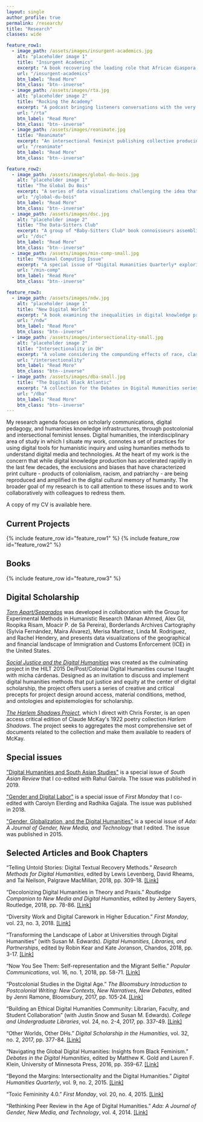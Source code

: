 ```yaml
---
layout: single
author_profile: true
permalink: /research/
title: "Research"
classes: wide

feature_row1:
  - image_path: /assets/images/insurgent-academics.jpg
    alt: "placeholder image 1"
    title: "Insurgent Academics"
    excerpt: "A book recovering the leading role that African diaspora, Latinx, indigenous, Asian American, and postcolonial scholars played in the rise of public humanities"
    url: "/insurgent-academics"
    btn_label: "Read More"
    btn_class: "btn--inverse"
  - image_path: /assets/images/rta.jpg
    alt: "placeholder image 2"
    title: "Rocking the Academy"
    excerpt: "A podcast bringing listeners conversations with the very best truth tellers who are formulating a new vision for the future of higher education"
    url: "/rta"
    btn_label: "Read More"
    btn_class: "btn--inverse"
  - image_path: /assets/images/reanimate.jpg
    title: "Reanimate"
    excerpt: "An intersectional feminist publishing collective producing digital editions of little-known writing by women in media industries"
    url: "/reanimate"
    btn_label: "Read More"
    btn_class: "btn--inverse"

feature_row2:
  - image_path: /assets/images/global-du-bois.jpg
    alt: "placeholder image 1"
    title: "The Global Du Bois"
    excerpt: "A series of data visualizations challenging the idea that W.E.B. Du Bois's investment in decolonization is a later development in his intellectual trajectory"
    url: "/global-du-bois"
    btn_label: "Read More"
    btn_class: "btn--inverse"
  - image_path: /assets/images/dsc.jpg
    alt: "placeholder image 2"
    title: "The Data-Sitters Club"
    excerpt: "A group of *Baby-Sitters Club* book connoisseurs assembling a comprehensive, colloquial guide to computational textual analysis"
    url: "/dsc"
    btn_label: "Read More"
    btn_class: "btn--inverse"
  - image_path: /assets/images/min-comp-small.jpg
    title: "Minimal Computing Issue"
    excerpt: "A special issue of *Digital Humanities Quarterly* exploring the promises and limitations of minimal computing in digital humanities"
    url: "/min-comp"
    btn_label: "Read More"
    btn_class: "btn--inverse"

feature_row3:
  - image_path: /assets/images/ndw.jpg
    alt: "placeholder image 1"
    title: "New Digital Worlds"
    excerpt: "A book examining the inequalities in digital knowledge production and how to address them in digital humanities methods published by Northwestern University Press in 2018"
    url: "/ndw"
    btn_label: "Read More"
    btn_class: "btn--inverse"
  - image_path: /assets/images/intersectionality-small.jpg
    alt: "placeholder image 2"
    title: "Intersectionality in DH"
    excerpt: "A volume considering the compunding effects of race, class, gender, sexuality, and nation on digital data, archives, and methodologies published by Arc Humanities Press in 2019"
    url: "/intersectionality"
    btn_label: "Read More"
    btn_class: "btn--inverse"
  - image_path: /assets/images/dba-small.jpg
    title: "The Digital Black Atlantic"
    excerpt: "A collection for the Debates in Digital Humanities series shedding light on African diasporic approaches to digital humanities forthcoming from University of Minnesota Press in 2020"
    url: "/dba"
    btn_label: "Read More"
    btn_class: "btn--inverse"  
---
```


My research agenda focuses on scholarly communications, digital pedagogy, and humanities knowledge infrastructures, through postcolonial and intersectional feminist lenses. Digital humanities, the interdisciplinary area of study in which I situate my work, connotes a set of practices for using digital tools for humanistic inquiry and using humanities methods to understand digital media and technologies. At the heart of my work is the concern that while digital knowledge production has accelerated rapidly in the last few decades, the exclusions and biases that have characterized print culture - products of colonialism, racism, and patriarchy - are being reproduced and amplified in the digital cultural memory of humanity. The broader goal of my research is to call attention to these issues and to work collaboratively with colleagues to redress them.

A copy of my CV is available here.

## Current Projects

{% include feature_row id="feature_row1" %}
{% include feature_row id="feature_row2" %}

## Books

{% include feature_row id="feature_row3" %}

## Digital Scholarship

[_Torn Apart/Separados_](http://xpmethod.plaintext.in/torn-apart/volume/2/index) was developed in collaboration with the Group for Experimental Methods in Humanistic Research (Manan Ahmed, Alex Gil, Roopika Risam, Moacir P. de Sá Pereira), Borderlands Archives Cartography (Sylvia Fernández, Maira Álvarez), Merisa Martinez, Linda M. Rodriguez, and Rachel Hendery, and presents data visualizations of the geographical and financial landscape of Immigration and Customs Enforcement (ICE) in the United States.

[_Social Justice and the Digital Humanities_](http://criticaldh.roopikarisam.com) was created as the culminating project in the HILT 2015 De/Post/Colonial Digital Humanities course I taught with micha cárdenas. Designed as an invitation to discuss and implement digital humanities methods that put justice and equity at the center of digital scholarship, the project offers users a series of creative and critical precepts for project design around access, material conditions, method, and ontologies and epistemologies for scholarship.

[_The Harlem Shadows Project_](http://harlemshadows.org), which I direct with Chris Forster, is an open access critical edition of Claude McKay's 1922 poetry collection _Harlem Shadows_. The project seeks to aggregates the most comprehensive set of documents related to the collection and make them available to readers of McKay.

## Special issues

["Digital Humanities and South Asian Studies"](https://www.tandfonline.com/toc/rsoa20/40/3?nav=tocList) is a special issue of _South Asian Review_ that I co-edited with Rahul Gairola. The issue was published in 2019.

["Gender and Digital Labor"](http://firstmonday.org/ojs/index.php/fm/issue/view/590) is a special issue of _First Monday_ that I co-edited with Carolyn Elerding and Radhika Gajjala. The issue was published in 2018.

["Gender, Globalization, and the Digital Humanities"](https://adanewmedia.org/issues/issue-archives/issue8/) is a special issue of _Ada: A Journal of Gender, New Media, and Technology_ that I edited. The issue was published in 2015.

## Selected Articles and Book Chapters

“Telling Untold Stories: Digital Textual Recovery Methods.” _Research Methods for Digital Humanities_, edited by Lewis Levenberg, David Rheams, and Tai Neilson, Palgrave MacMillan, 2018, pp. 309-18. [[Link]](https://www.palgrave.com/us/book/9783319967127)

“Decolonizing Digital Humanities in Theory and Praxis.” _Routledge Companion to New Media and Digital Humanities_, edited by Jentery Sayers, Routledge, 2018, pp. 78-86. [[Link]](https://digitalcommons.salemstate.edu/english_facpub/7)

“Diversity Work and Digital Carework in Higher Education.” _First Monday_, vol. 23, no. 3, 2018. [[Link]](http://firstmonday.org/ojs/index.php/fm/article/view/8241)

“Transforming the Landscape of Labor at Universities through Digital Humanities” (with Susan M. Edwards). _Digital Humanities, Libraries, and Partnerships_, edited by Robin Kear and Kate Joranson, Chandos, 2018, pp. 3-17. [[Link]](https://digitalcommons.salemstate.edu/library_facpub/2/)

“Now You See Them: Self-representation and the Migrant Selfie.” _Popular Communications_, vol. 16, no. 1, 2018, pp. 58-71. [[Link]](https://www.tandfonline.com/doi/abs/10.1080/15405702.2017.1413191)

“Postcolonial Studies in the Digital Age.” _The Bloomsbury Introduction to Postcolonial Writing: New Contexts, New Narratives, New Debates_, edited by Jenni Ramone, Bloomsbury, 2017, pp. 105-24. [[Link]](https://www.bloomsbury.com/uk/the-bloomsbury-introduction-to-postcolonial-writing-9781474240109/)

“Building an Ethical Digital Humanities Community: Librarian, Faculty, and Student Collaboration” (with Justin Snow and Susan M. Edwards). _College and Undergraduate Libraries_, vol. 24, no. 2-4, 2017, pp. 337-49. [[Link]](https://digitalcommons.salemstate.edu/library_facpub/1/)

“Other Worlds, Other DHs.” _Digital Scholarship in the Humanities_, vol. 32, no. 2, 2017, pp. 377-84. [[Link]](https://academic.oup.com/dsh/article-abstract/32/2/377/2669630?redirectedFrom=fulltext)

“Navigating the Global Digital Humanities: Insights from Black Feminism.” _Debates in the Digital Humanities_, edited by Matthew K. Gold and Lauren F. Klein, University of Minnesota Press, 2016, pp. 359-67. [[Link]](http://dhdebates.gc.cuny.edu/debates/text/80)

“Beyond the Margins: Intersectionality and the Digital Humanities.” _Digital Humanities Quarterly_, vol. 9, no. 2, 2015. [[Link]](http://www.digitalhumanities.org/dhq/vol/9/2/000208/000208.html)

“Toxic Femininity 4.0.” _First Monday_, vol. 20, no. 4, 2015. [[Link]](http://firstmonday.org/ojs/index.php/fm/article/view/5896/4417)

“Rethinking Peer Review in the Age of Digital Humanities.” _Ada: A Journal of Gender, New Media, and Technology_, vol. 4, 2014. [[Link]](http://adanewmedia.org/2014/04/issue4-risam/)
